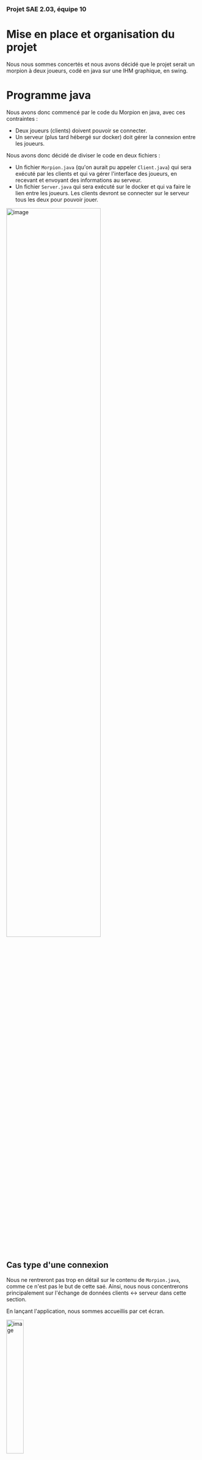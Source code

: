 ### Projet SAE 2.03, équipe 10

# Mise en place et organisation du projet
Nous nous sommes concertés et nous avons décidé que le projet serait un morpion à deux joueurs, codé en java sur une IHM graphique, en swing.

# Programme java
Nous avons donc commencé par le code du Morpion en java, avec ces contraintes :

- Deux joueurs (clients) doivent pouvoir se connecter.
- Un serveur (plus tard hébergé sur docker) doit gérer la connexion entre les joueurs.

Nous avons donc décidé de diviser le code en deux fichiers :
- Un fichier ``Morpion.java`` (qu'on aurait pu appeler ``Client.java``) qui sera exécuté par les clients et qui va gérer l'interface des joueurs, en recevant et envoyant des informations au serveur.
- Un fichier ``Server.java`` qui sera exécuté sur le docker et qui va faire le lien entre les joueurs. Les clients devront se connecter sur le serveur tous les deux pour pouvoir jouer.

<img src="https://github.com/HenriAku/docker-sae203/assets/107880155/8bc37057-4163-498c-9cfa-6a7a4f3160e6" alt="image" width="70%" height="70%"/>

## Cas type d'une connexion
Nous ne rentreront pas trop en détail sur le contenu de ``Morpion.java``, comme ce n'est pas le but de cette saé.
Ainsi, nous nous concentrerons principalement sur l'échange de données clients <-> serveur dans cette section.

En lançant l'application, nous sommes accueillis par cet écran.

<img src="https://github.com/HenriAku/docker-sae203/assets/107880155/e70d4055-3fc0-47ef-a7f4-41713e6f89f5" alt="image" width="30%" height="30%"/>


Pour se connecter au serveur, nous avons besoin de son IP.
Après avoir entré l'IP et appuyé sur "Rejoindre une partie", le serveur attend un second joueur :

*Ci-dessous l'interface du client 1 et la console du serveur*

<img src="https://github.com/HenriAku/docker-sae203/assets/107880155/91b5004a-6cb8-4350-84e7-5a89789202bc" alt="image" width="50%" height="50%"/>


Ainsi, on connecte le second joueur de la même manière, et les deux joueurs ont accès à la partie :

<img src="https://github.com/HenriAku/docker-sae203/assets/107880155/d3355bcc-13bb-4cd7-8c78-35d169dd3c37" alt="image" width="50%" height="50%"/>

La connexion ne se coupe que lorsqu'un joueur appuie sur Quitter, pour leur permettre de rejouer sans fermer les Sockets du serveur.

## Code

Pour recevoir et envoyer les données, les clients passent par un serveur.
Les seuls données que les clients envoient sont le signe qu'ils ont joué et sa position. (Et aussi l'action du bouton "Rejouer").
Ensuite, ils calculent chacun de leur coté si c'est leur tour, leur interface et si un joueur a gagné.

<img src="https://github.com/HenriAku/docker-sae203/assets/107880155/7b5de8ce-d677-4102-bca5-5f6777df3a25" alt="image" width="75%" height="75%"/>


# Mise en place du serveur via Docker

Utilisation de l'image Debian officielle comme base :

```shell
FROM debian:latest
```
Cela spécifie que notre image Docker sera basée sur l'image Debian la plus récente disponible sur le hub Docker.

Installation du JDK OpenJDK 11 :

```shell
RUN apt-get update && apt-get install -y default-jdk
```
Cette commande met à jour les références des paquets disponibles dans les dépôts et installe le JDK OpenJDK version 11. Cela permettra d'exécuter des programmes Java dans notre conteneur.

Copie des fichiers source dans l'image :
```shell
COPY app /app
```
Cette commande copie les fichiers source de l'application depuis le répertoire local nommé app vers le répertoire /app dans l'image Docker. Cela inclura probablement tous les fichiers nécessaires à notre application Java.

Définition du répertoire de travail :

```shell
WORKDIR /app
```
Cela spécifie que le répertoire de travail dans le conteneur sera /app, ce qui signifie que toutes les commandes suivantes seront exécutées dans ce répertoire.

Compilation des fichiers Java :

```shell
RUN javac -encoding UTF-8 morpion/Server.java
```
Cette commande compile le fichier Server.java situé dans le répertoire morpion. Cela suppose que le code source de l'application Java est organisé de cette manière dans le répertoire /app.

Commande par défaut pour exécuter votre service :
```shell
CMD ["tail", "-f", "/dev/null"]
```
Cette commande spécifie la commande par défaut à exécuter lorsque le conteneur est démarré. Ici, elle est configurée pour exécuter tail -f /dev/null, ce qui ne fait rien mais maintient le conteneur actif.

